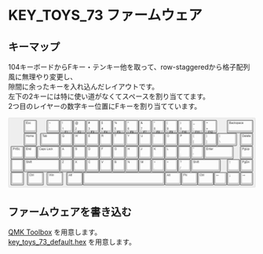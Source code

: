 # KEY_TOYS_73 ファームウェア

## キーマップ
104キーボードからFキー・テンキー他を取って、row-staggeredから格子配列風に無理やり変更し、<br>
隙間に余ったキーを入れ込んだレイアウトです。<br>
左下の2キーには特に使い道がなくてスペースを割り当ててます。<br>
2つ目のレイヤーの数字キー位置にFキーを割り当てています。

<img width="1000" alt="代替テキスト" src="https://github.com/T-toys/KEY_TOYS_73/blob/master/image/key_toys_73-keylayout.png">

## ファームウェアを書き込む

[QMK Toolbox](https://github.com/qmk/qmk_toolbox/releases) を用意します。<br>
[key_toys_73_default.hex](https://github.com/T-toys/qmk_firmware-key_toys) を用意します。<br>

